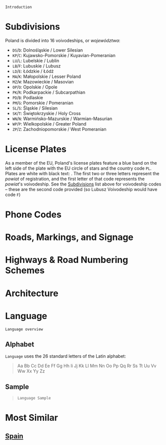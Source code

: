 `Introduction`

# Subdivisions

Poland is divided into 16 voivodeships, or _województwa_:

- `DS`/`D`: Dolnośląskie / Lower Silesian
- `KP`/`C`: Kujawsko-Pomorskie / Kuyavian-Pomeranian
- `LU`/`L`: Lubelskie / Lublin
- `LB`/`F`: Lubuskie / Lubusz
- `LD`/`E`: Łódzkie / Łódź
- `MA`/`K`: Małopolskie / Lesser Poland
- `MZ`/`W`: Mazowieckie / Masovian
- `OP`/`O`: Opolskie / Opole
- `PK`/`R`: Podkarpackie / Subcarpathian
- `PD`/`B`: Podlaskie
- `PM`/`G`: Pomorskie / Pomeranian
- `SL`/`S`: Śląskie / Silesian
- `SK`/`T`: Świętokrzyskie / Holy Cross
- `WN`/`N`: Warmińsko-Mazurskie / Warmian-Masurian
- `WP`/`P`: Wielkopolskie / Greater Poland
- `ZP`/`Z`: Zachodniopomorskie / West Pomeranian

<CountryMap code="POL" scale="4000" />

# License Plates

As a member of the EU, Poland's license plates feature a blue band on the left side of the plate with the EU circle of stars and the country code `PL`. Plates are white with black text: <LicensePlate style="eu" code="PL" format="AB 12345"/>. The first two or three letters represent the _powiat_ of registration, and the first letter of that code represents the _powiat_'s voivodeship. See the [Subdivisions](#subdivisions) list above for voivodeship codes – these are the second code provided (so Lubusz Voivodeship would have code `F`)

# Phone Codes

# Roads, Markings, and Signage

# Highways & Road Numbering Schemes

# Architecture

# Language

`Language overview`

## Alphabet

`Language` uses the 26 standard letters of the Latin alphabet:

> Aa Bb Cc Dd Ee Ff Gg Hh Ii Jj Kk Ll Mm Nn Oo Pp Qq Rr Ss Tt Uu Vv Ww Xx Yy Zz

## Sample

> `Language Sample`

# Most Similar

## [Spain](/countries/ESP)
